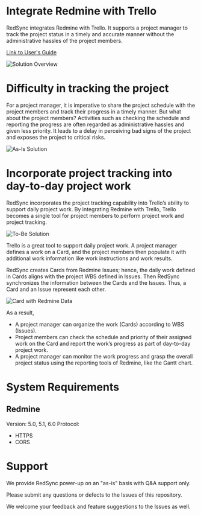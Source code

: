 # Integrate Redmine with Trello

RedSync integrates Redmine with Trello. It supports a project manager to track the project status in a timely and accurate manner without the administrative hassles of the project members.

[Link to User's Guide](https://pvision.jp/apps/2022/03/17/redsync-power-up/)

![Solution Overview](https://pvision.jp/apps/wp-content/uploads/2022/03/redsync-system-overview.png)

# Difficulty in tracking the project

For a project manager, it is imperative to share the project schedule with the project members and track their progress in a timely manner. But what about the project members? Activities such as checking the schedule and reporting the progress are often regarded as administrative hassles and given less priority. It leads to a delay in perceiving bad signs of the project and exposes the project to critical risks.

![As-Is Solution](https://pvision.jp/apps/wp-content/uploads/2022/03/redsync-as-is-system-overview.png)

# Incorporate project tracking into day-to-day project work

RedSync incorporates the project tracking capability into Trello’s ability to support daily project work. By integrating Redmine with Trello, Trello becomes a single tool for project members to perform project work and project tracking.

![To-Be Solution](https://pvision.jp/apps/wp-content/uploads/2022/04/redsync-system-to-be.png)

Trello is a great tool to support daily project work. A project manager defines a work on a Card, and the project members then populate it with additional work information like work instructions and work results.

RedSync creates Cards from Redmine Issues; hence, the daily work defined in Cards aligns with the project WBS defined in Issues. Then RedSync synchronizes the information between the Cards and the Issues. Thus, a Card and an Issue represent each other.

![Card with Redmine Data](https://pvision.jp/apps/wp-content/uploads/2022/03/redsync-sync-card-and-issue.png)

As a result,

- A project manager can organize the work (Cards) according to WBS (Issues).
- Project members can check the schedule and priority of their assigned work on the Card and report the work’s progress as part of day-to-day project work.
- A project manager can monitor the work progress and grasp the overall project status using the reporting tools of Redmine, like the Gantt chart.

# System Requirements
## Redmine
Version: 5.0, 5.1, 6.0
Protocol:

- HTTPS
- CORS

# Support
We provide RedSync power-up on an "as-is" basis with Q&A support only.

Please submit any questions or defects to the Issues of this repository.

We welcome your feedback and feature suggestions to the Issues as well.
